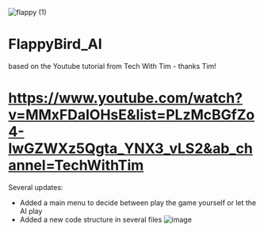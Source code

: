 ![flappy (1)](https://user-images.githubusercontent.com/35065831/132073448-1a443c31-7f55-4751-9d0d-237cde674f44.gif)
# FlappyBird_AI

based on the Youtube tutorial from Tech With Tim - thanks Tim!

# https://www.youtube.com/watch?v=MMxFDaIOHsE&list=PLzMcBGfZo4-lwGZWXz5Qgta_YNX3_vLS2&ab_channel=TechWithTim

Several updates:
- Added a main menu to decide between play the game yourself or let the AI play
- Added a new code structure in several files
![image](https://user-images.githubusercontent.com/35065831/132067195-32992d4c-baa6-4b65-ae1a-650adf6eb541.png)
